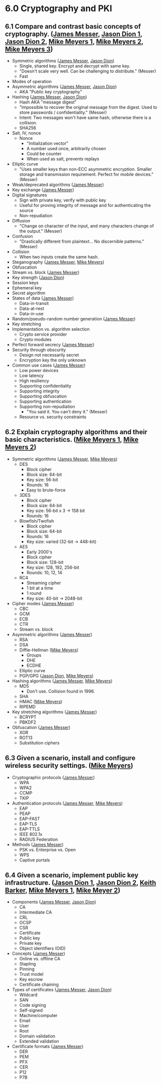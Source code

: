 # 6.0 Cryptography and PKI

## 6.1 Compare and contrast basic concepts of cryptography. ([James Messer](https://www.youtube.com/watch?v=nb51aDeBcF0&list=PL5ysgoFoCpZEM8cboeHdRDePc2bOU9CN1&index=117), [Jason Dion 1](https://www.udemy.com/program/comptia-security/learn/2015076/lecture/13219750#overview), [Jason Dion 2](https://www.udemy.com/program/comptia-security/learn/2015076/lecture/13219754#overview), [Mike Meyers 1](https://www.udemy.com/course/comptia-security-certification-sy0-501-the-total-course/learn/lecture/9826554#overview), [Mike Meyers 2](https://www.udemy.com/course/comptia-security-certification-sy0-501-the-total-course/learn/lecture/9826578#questions), [Mike Meyers 3](https://www.udemy.com/course/comptia-security-certification-sy0-501-the-total-course/learn/lecture/9826696#overview))

- Symmetric algorithms ([James Messer](https://www.youtube.com/watch?v=pArLLJmgX10&list=PL5ysgoFoCpZEM8cboeHdRDePc2bOU9CN1&index=118), [Jason Dion](https://www.udemy.com/program/comptia-security/learn/2015076/lecture/13219756#overview))
  - Single, shared key. Encrypt and decrypt with same key.
  - "Doesn't scale very well. Can be challenging to distribute." (Messer)
  - Fast
- Modes of operation
- Asymmetric algorithms ([James Messer](https://www.youtube.com/watch?v=pArLLJmgX10&list=PL5ysgoFoCpZEM8cboeHdRDePc2bOU9CN1&index=118), [Jason Dion](https://www.udemy.com/program/comptia-security/learn/2015076/lecture/13219762#overview))
  - AKA "Public key cryptography"
- Hashing ([James Messer](https://www.youtube.com/watch?v=OBdEhSPoDaY&list=PL5ysgoFoCpZEM8cboeHdRDePc2bOU9CN1&index=119), [Jason Dion](https://www.udemy.com/program/comptia-security/learn/2015076/lecture/13309744#overview))
  - Hash AKA "message digest"
  - "Impossible to recover the original message from the digest. Used to store passwords / confidentiality." (Messer)
  - Intent: Two messages won't have same hash, otherwise there is a collision.
  - SHA256
- Salt, IV, nonce
  - Nonce
    - "Initialization vector"
    - A number used once, arbitrarily chosen
    - Could be counter
    - When used as salt, prevents replays
- Elliptic curve
  - "Uses smaller keys than non-ECC asymmetric encryption. Smaller storage and transmission requirement. Perfect for mobile devices." (Messer)
- Weak/deprecated algorithms ([James Messer](https://www.youtube.com/watch?v=xoZ8bWG2G_s&list=PL5ysgoFoCpZEM8cboeHdRDePc2bOU9CN1&index=121))
- Key exchange ([James Messer](https://www.youtube.com/watch?v=5c_Yed71tvU&list=PL5ysgoFoCpZEM8cboeHdRDePc2bOU9CN1&index=122))
- Digital signatures
  - Sign with private key, verify with public key
  - Useful for proving integrity of message and for authenticating the source
  - Non-repudiation
- Diffusion
  - "Change on character of the input, and many characters change of the output." (Messer)
- Confusion
  - "Drastically different from plaintext... No discernible patterns." (Messer)
- Collision
  - When two inputs create the same hash.
- Steganography ([James Messer](https://www.youtube.com/watch?v=BxH2IyEq2O8&list=PL5ysgoFoCpZEM8cboeHdRDePc2bOU9CN1&index=123), [Mike Meyers](https://www.udemy.com/course/comptia-security-certification-sy0-501-the-total-course/learn/lecture/9826654#overview))
- Obfuscation
- Stream vs. block ([James Messer](https://www.youtube.com/watch?v=7J2XbZNNF4A&list=PL5ysgoFoCpZEM8cboeHdRDePc2bOU9CN1&index=124))
- Key strength ([Jason Dion](https://www.udemy.com/program/comptia-security/learn/2015076/lecture/13219766#overview))
- Session keys
- Ephemeral key
- Secret algorithm
- States of data ([James Messer](https://www.youtube.com/watch?v=ZgfEZDYR_gc&list=PL5ysgoFoCpZEM8cboeHdRDePc2bOU9CN1&index=125))
  - Data-in-transit
  - Data-at-rest
  - Data-in-use
- Random/pseudo-random number generation ([James Messer](https://www.youtube.com/watch?v=QrpgL2D6JxU&list=PL5ysgoFoCpZEM8cboeHdRDePc2bOU9CN1&index=120))
- Key stretching
- Implementation vs. algorithm selection
  - Crypto service provider
  - Crypto modules
- Perfect forward secrecy ([James Messer](https://www.youtube.com/watch?v=6ZxPBen7QZw&list=PL5ysgoFoCpZEM8cboeHdRDePc2bOU9CN1&index=126))
- Security through obscurity
  - Design not necessarily secret
  - Encryption key the only unknown
- Common use cases ([James Messer](https://www.youtube.com/watch?v=7yleZJB46Dg&list=PL5ysgoFoCpZEM8cboeHdRDePc2bOU9CN1&index=127))
  - Low power devices
  - Low latency
  - High resiliency
  - Supporting confidentiality
  - Supporting integrity
  - Supporting obfuscation
  - Supporting authentication
  - Supporting non-repudiation
    - "You said it. You can't deny it." (Messer)
  - Resource vs. security constraints

## 6.2 Explain cryptography algorithms and their basic characteristics. ([Mike Meyers 1](https://www.udemy.com/course/comptia-security-certification-sy0-501-the-total-course/learn/lecture/9826604#overview), [Mike Meyers 2](https://www.udemy.com/course/comptia-security-certification-sy0-501-the-total-course/learn/lecture/9826610#overview))

- Symmetric algorithms ([James Messer](https://www.youtube.com/watch?v=gKKcJwX0d_Y&list=PL5ysgoFoCpZEM8cboeHdRDePc2bOU9CN1&index=128), [Mike Meyers](https://www.udemy.com/course/comptia-security-certification-sy0-501-the-total-course/learn/lecture/9826592#overview))
  - DES
    - Block cipher
    - Block size: 64-bit
    - Key size: 56-bit
    - Rounds: 16
    - Easy to brute-force
  - 3DES
    - Block cipher
    - Block size: 64-bit
    - Key size: 56-bit x 3 -> 158 bit
    - Rounds: 16
  - Blowfish/Twofish
    - Block cipher
    - Block size: 64-bit
    - Rounds: 16
    - Key size: varied (32-bit -> 448-bit)
  - AES
    - Early 2000's
    - Block cipher
    - Block size: 128-bit
    - Key size: 128, 192, 256-bit
    - Rounds: 10, 12, 14
  - RC4
    - Streaming cipher
    - 1 bit at a time
    - 1 round
    - Key size: 40-bit -> 2048-bit
- Cipher modes ([James Messer](https://www.youtube.com/watch?v=gKKcJwX0d_Y&list=PL5ysgoFoCpZEM8cboeHdRDePc2bOU9CN1&index=128))
  - CBC
  - GCM
  - ECB
  - CTR
  - Stream vs. block
- Asymmetric algorithms ([James Messer](https://www.youtube.com/watch?v=suQuLc3iE9c&list=PL5ysgoFoCpZEM8cboeHdRDePc2bOU9CN1&index=130))
  - RSA
  - DSA
  - Diffie-Hellman ([Mike Meyers](https://www.udemy.com/course/comptia-security-certification-sy0-501-the-total-course/learn/lecture/9826620#overview))
    - Groups
    - DHE
    - ECDHE
  - Elliptic curve
  - PGP/GPG ([Jason Dion](https://www.udemy.com/program/comptia-security/learn/2015076/lecture/13219764#overview), [Mike Meyers](https://www.udemy.com/course/comptia-security-certification-sy0-501-the-total-course/learn/lecture/9826636#overview))
- Hashing algorithms ([James Messer](https://www.youtube.com/watch?v=Gw_GKnalpYY&list=PL5ysgoFoCpZEM8cboeHdRDePc2bOU9CN1&index=131), [Mike Meyers](https://www.udemy.com/course/comptia-security-certification-sy0-501-the-total-course/learn/lecture/9826644#overview))
  - MD5
    - Don't use. Collision found in 1996.
  - SHA
  - HMAC ([Mike Meyers](https://www.udemy.com/course/comptia-security-certification-sy0-501-the-total-course/learn/lecture/9826650#overview))
  - RIPEMD
- Key stretching algorithms ([James Messer](https://www.youtube.com/watch?v=hF4xHSYGBjk&list=PL5ysgoFoCpZEM8cboeHdRDePc2bOU9CN1&index=132))
  - BCRYPT
  - PBKDF2
- Obfuscation ([James Messer](https://www.youtube.com/watch?v=1l5jT_a5NKo&list=PL5ysgoFoCpZEM8cboeHdRDePc2bOU9CN1&index=133))
  - XOR
  - ROT13
  - Substitution ciphers

## 6.3 Given a scenario, install and configure wireless security settings. ([Mike Meyers](https://www.udemy.com/course/comptia-security-certification-sy0-501-the-total-course/learn/lecture/9827174#overview))

- Cryptographic protocols ([James Messer](https://www.youtube.com/watch?v=_VVeZw5P35k&list=PL5ysgoFoCpZEM8cboeHdRDePc2bOU9CN1&index=134))
  - WPA
  - WPA2
  - CCMP
  - TKIP
- Authentication protocols ([James Messer](https://www.youtube.com/watch?v=iyhVnOC5eHM&list=PL5ysgoFoCpZEM8cboeHdRDePc2bOU9CN1&index=135), [Mike Meyers](https://www.udemy.com/course/comptia-security-certification-sy0-501-the-total-course/learn/lecture/9827060#overview))
  - EAP
  - PEAP
  - EAP-FAST
  - EAP-TLS
  - EAP-TTLS
  - IEEE 802.1x
  - RADIUS Federation
- Methods ([James Messer](https://www.youtube.com/watch?v=0Z9Qqe8D6lU&list=PL5ysgoFoCpZEM8cboeHdRDePc2bOU9CN1&index=136))
  - PSK vs. Enterprise vs. Open
  - WPS
  - Captive portals

## 6.4 Given a scenario, implement public key infrastructure. ([Jason Dion 1](https://www.udemy.com/program/comptia-security/learn/2015076/lecture/13219758#overview), [Jason Dion 2](https://www.udemy.com/program/comptia-security/learn/2015076/lecture/13219800#overview), [Keith Barker](https://www.cbtnuggets.com/learn/it-training/playlist/nrn:playlist:certification:5b5b6ecb4c71f356450e6ad1/80?autostart=1), [Mike Meyers 1](https://www.udemy.com/course/comptia-security-certification-sy0-501-the-total-course/learn/lecture/9826666#overview), [Mike Meyer 2](https://www.udemy.com/course/comptia-security-certification-sy0-501-the-total-course/learn/lecture/9826684#overview))

- Components ([James Messer](https://www.youtube.com/watch?v=3yuad7_bszE&list=PL5ysgoFoCpZEM8cboeHdRDePc2bOU9CN1&index=137), [Jason Dion](https://www.udemy.com/program/comptia-security/learn/2015076/lecture/13219808#overview))
  - CA
  - Intermediate CA
  - CRL
  - OCSP
  - CSR
  - Certificate
  - Public key
  - Private key
  - Object identifiers (OID)
- Concepts ([James Messer](https://www.youtube.com/watch?v=u5knRY47Zqg&list=PL5ysgoFoCpZEM8cboeHdRDePc2bOU9CN1&index=138))
  - Online vs. offline CA
  - Stapling
  - Pinning
  - Trust model
  - Key escrow
  - Certificate chaining
- Types of certificates ([James Messer](https://www.youtube.com/watch?v=o5gAgmRjo6A&list=PL5ysgoFoCpZEM8cboeHdRDePc2bOU9CN1&index=139), [Jason Dion](https://www.udemy.com/program/comptia-security/learn/2015076/lecture/13219804#overview))
  - Wildcard
  - SAN
  - Code signing
  - Self-signed
  - Machine/computer
  - Email
  - User
  - Root
  - Domain validation
  - Extended validation
- Certificate formats ([James Messer](https://www.youtube.com/watch?v=5T6MjlFsRWI&list=PL5ysgoFoCpZEM8cboeHdRDePc2bOU9CN1&index=140))
  - DER
  - PEM
  - PFX
  - CER
  - P12
  - P7B
